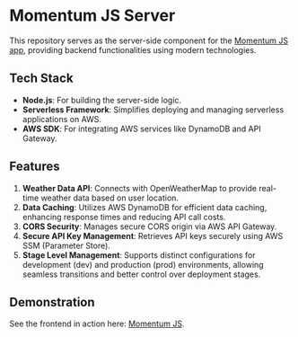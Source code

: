 # Momentum JS Server

This repository serves as the server-side component for the [Momentum JS app](https://github.com/dev-dongjin/momentum-js), providing backend functionalities using modern technologies.

## Tech Stack

- **Node.js**: For building the server-side logic.
- **Serverless Framework**: Simplifies deploying and managing serverless applications on AWS.
- **AWS SDK**: For integrating AWS services like DynamoDB and API Gateway.

## Features

1. **Weather Data API**: Connects with OpenWeatherMap to provide real-time weather data based on user location.
2. **Data Caching**: Utilizes AWS DynamoDB for efficient data caching, enhancing response times and reducing API call costs.
3. **CORS Security**: Manages secure CORS origin via AWS API Gateway.
4. **Secure API Key Management**: Retrieves API keys securely using AWS SSM (Parameter Store).
5. **Stage Level Management**: Supports distinct configurations for development (dev) and production (prod) environments, allowing seamless transitions and better control over deployment stages.

## Demonstration

See the frontend in action here: [Momentum JS](https://dev-dongjin.github.io/momentum-js/).
